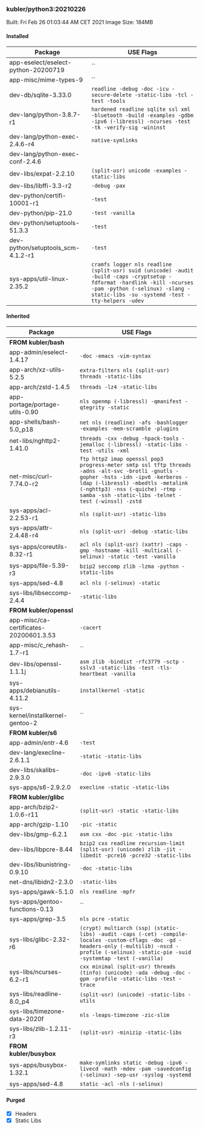 ### kubler/python3:20210226

Built: Fri Feb 26 01:03:44 AM CET 2021
Image Size: 184MB

#### Installed
Package | USE Flags
--------|----------
app-eselect/eselect-python-20200719 | ``
app-misc/mime-types-9 | ``
dev-db/sqlite-3.33.0 | `readline -debug -doc -icu -secure-delete -static-libs -tcl -test -tools`
dev-lang/python-3.8.7-r1 | `hardened readline sqlite ssl xml -bluetooth -build -examples -gdbm -ipv6 (-libressl) -ncurses -test -tk -verify-sig -wininst`
dev-lang/python-exec-2.4.6-r4 | `native-symlinks`
dev-lang/python-exec-conf-2.4.6 | ` `
dev-libs/expat-2.2.10 | `(split-usr) unicode -examples -static-libs`
dev-libs/libffi-3.3-r2 | `-debug -pax`
dev-python/certifi-10001-r1 | `-test`
dev-python/pip-21.0 | `-test -vanilla`
dev-python/setuptools-51.3.3 | `-test`
dev-python/setuptools_scm-4.1.2-r1 | `-test`
sys-apps/util-linux-2.35.2 | `cramfs logger nls readline (split-usr) suid (unicode) -audit -build -caps -cryptsetup -fdformat -hardlink -kill -ncurses -pam -python (-selinux) -slang -static-libs -su -systemd -test -tty-helpers -udev`
#### Inherited
Package | USE Flags
--------|----------
**FROM kubler/bash** |
app-admin/eselect-1.4.17 | `-doc -emacs -vim-syntax`
app-arch/xz-utils-5.2.5 | `extra-filters nls (split-usr) threads -static-libs`
app-arch/zstd-1.4.5 | `threads -lz4 -static-libs`
app-portage/portage-utils-0.90 | `nls openmp (-libressl) -qmanifest -qtegrity -static`
app-shells/bash-5.0_p18 | `net nls (readline) -afs -bashlogger -examples -mem-scramble -plugins`
net-libs/nghttp2-1.41.0 | `threads -cxx -debug -hpack-tools -jemalloc (-libressl) -static-libs -test -utils -xml`
net-misc/curl-7.74.0-r2 | `ftp http2 imap openssl pop3 progress-meter smtp ssl tftp threads -adns -alt-svc -brotli -gnutls -gopher -hsts -idn -ipv6 -kerberos -ldap (-libressl) -mbedtls -metalink (-nghttp3) -nss (-quiche) -rtmp -samba -ssh -static-libs -telnet -test (-winssl) -zstd`
sys-apps/acl-2.2.53-r1 | `nls (split-usr) -static-libs`
sys-apps/attr-2.4.48-r4 | `nls (split-usr) -debug -static-libs`
sys-apps/coreutils-8.32-r1 | `acl nls (split-usr) (xattr) -caps -gmp -hostname -kill -multicall (-selinux) -static -test -vanilla`
sys-apps/file-5.39-r3 | `bzip2 seccomp zlib -lzma -python -static-libs`
sys-apps/sed-4.8 | `acl nls (-selinux) -static`
sys-libs/libseccomp-2.4.4 | `-static-libs`
**FROM kubler/openssl** |
app-misc/ca-certificates-20200601.3.53 | `-cacert`
app-misc/c_rehash-1.7-r1 | ``
dev-libs/openssl-1.1.1j | `asm zlib -bindist -rfc3779 -sctp -sslv3 -static-libs -test -tls-heartbeat -vanilla`
sys-apps/debianutils-4.11.2 | `installkernel -static`
sys-kernel/installkernel-gentoo-2 | ``
**FROM kubler/s6** |
app-admin/entr-4.6 | `-test`
dev-lang/execline-2.6.1.1 | `-static -static-libs`
dev-libs/skalibs-2.9.3.0 | `-doc -ipv6 -static-libs`
sys-apps/s6-2.9.2.0 | `execline -static -static-libs`
**FROM kubler/glibc** |
app-arch/bzip2-1.0.6-r11 | `(split-usr) -static -static-libs`
app-arch/gzip-1.10 | `-pic -static`
dev-libs/gmp-6.2.1 | `asm cxx -doc -pic -static-libs`
dev-libs/libpcre-8.44 | `bzip2 cxx readline recursion-limit (split-usr) (unicode) zlib -jit -libedit -pcre16 -pcre32 -static-libs`
dev-libs/libunistring-0.9.10 | `-doc -static-libs`
net-dns/libidn2-2.3.0 | `-static-libs`
sys-apps/gawk-5.1.0 | `nls readline -mpfr`
sys-apps/gentoo-functions-0.13 | ``
sys-apps/grep-3.5 | `nls pcre -static`
sys-libs/glibc-2.32-r6 | `(crypt) multiarch (ssp) (static-libs) -audit -caps (-cet) -compile-locales -custom-cflags -doc -gd -headers-only (-multilib) -nscd -profile (-selinux) -static-pie -suid -systemtap -test (-vanilla)`
sys-libs/ncurses-6.2-r1 | `cxx minimal (split-usr) threads (tinfo) (unicode) -ada -debug -doc -gpm -profile -static-libs -test -trace`
sys-libs/readline-8.0_p4 | `(split-usr) (unicode) -static-libs -utils`
sys-libs/timezone-data-2020f | `nls -leaps-timezone -zic-slim`
sys-libs/zlib-1.2.11-r3 | `(split-usr) -minizip -static-libs`
**FROM kubler/busybox** |
sys-apps/busybox-1.32.1 | `make-symlinks static -debug -ipv6 -livecd -math -mdev -pam -savedconfig (-selinux) -sep-usr -syslog -systemd`
sys-apps/sed-4.8 | `static -acl -nls (-selinux)`
#### Purged
- [x] Headers
- [x] Static Libs
